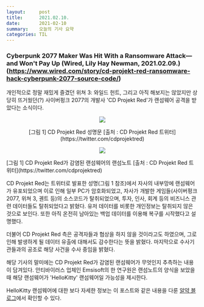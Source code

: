 ```yaml
---
layout:     post
title:      2021.02.10.
date:       2021-02-10
summary:	오늘의 기사 요약
categories: TIL
---
```


### Cyberpunk 2077 Maker Was Hit With a Ransomware Attack—and Won't Pay Up (Wired, Lily Hay Newman, 2021.02.09.)(https://www.wired.com/story/cd-projekt-red-ransomware-hack-cyberpunk-2077-source-code/)

개인적으로 정말 재밌게 즐겼던 위쳐 3: 와일드 헌트, 그리고 아직 해보지는 않았지만 상당히 뜨거웠던(?) 사이버펑크 2077의 개발사 'CD Projekt Red'가 랜섬웨어 공격을 받았다는 소식이다.

<p align="center"><img src="https://pbs.twimg.com/media/EtxNu-UXEAE06Mq?format=jpg&name=4096x4096"></p>
<center>[그림 1] CD Projekt Red 성명문 [출처 : CD Projekt Red 트위터](https://twitter.com/cdprojektred)</center>

<p align="center"><img src="https://pbs.twimg.com/media/EtxNwXZXUAE6tUX?format=jpg&name=4096x4096"></p>
[그림 1] CD Projekt Red가 감염된 랜섬웨어의 랜섬노트 [출처 : CD Projekt Red 트위터](https://twitter.com/cdprojektred)</center>

CD Projekt Red는 트위터로 발표한 성명(그림 1 참조)에서 자사의 내부망에 랜섬웨어가 유포되었으며 이로 인해 일부 PC가 암호화되었고, 자사가 개발한 게임들(사이버펑크 2077, 위쳐 3, 궨트 등)의 소스코드가 탈취되었으며, 투자, 인사, 회계 등의 비즈니스 관련 데이터들도 탈취되었다고 밝혔다. 유저 데이터를 비롯한 개인정보는 탈취되지 않은 것으로 보인다. 또한 아직 온전히 남아있는 백업 데이터를 이용해 복구를 시작했다고 설명했다.

더불어 CD Projekt Red 측은 공격자들과 협상을 하지 않을 것이라고도 하였으며, 그로 인해 발생하게 될 데이터 유출에 대해서도 감수한다는 뜻을 밝혔다. 마지막으로 수사기관들과의 공조로 해당 사건을 수사 중임을 밝혔다.

해당 기사의 말미에는 CD Projekt Red가 감염된 랜섬웨어가 무엇인지 추측하는 내용이 담겨있다. 안티바이러스 업체인 Emsisoft의 한 연구원은 랜섬노트의 양식을 보았을 때 해당 랜섬웨어가 'HelloKitty' 랜섬웨어일 가능성을 제시한다.

HelloKitty 랜섬웨어에 대한 보다 자세한 정보는 이 포스트와 같은 내용을 다룬 [알약 블로그](https://blog.alyac.co.kr/3577)에서 확인할 수 있다.